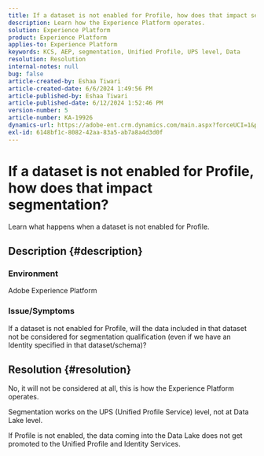 ```yaml
---
title: If a dataset is not enabled for Profile, how does that impact segmentation?
description: Learn how the Experience Platform operates.
solution: Experience Platform
product: Experience Platform
applies-to: Experience Platform
keywords: KCS, AEP, segmentation, Unified Profile, UPS level, Data
resolution: Resolution
internal-notes: null
bug: false
article-created-by: Eshaa Tiwari
article-created-date: 6/6/2024 1:49:56 PM
article-published-by: Eshaa Tiwari
article-published-date: 6/12/2024 1:52:46 PM
version-number: 5
article-number: KA-19926
dynamics-url: https://adobe-ent.crm.dynamics.com/main.aspx?forceUCI=1&pagetype=entityrecord&etn=knowledgearticle&id=d14d60a7-0b24-ef11-840a-0022480bc6eb
exl-id: 6148bf1c-8082-42aa-83a5-ab7a8a4d3d0f
---
```

# If a dataset is not enabled for Profile, how does that impact segmentation?


Learn what happens when a dataset is not enabled for Profile.

## Description {#description}


### Environment

Adobe Experience Platform

### Issue/Symptoms

If a dataset is not enabled for Profile, will the data included in that dataset not be considered for segmentation qualification (even if we have an Identity specified in that dataset/schema)?


## Resolution {#resolution}


No, it will not be considered at all, this is how the Experience Platform operates.

Segmentation works on the UPS (Unified Profile Service) level, not at Data Lake level.

If Profile is not enabled, the data coming into the Data Lake does not get promoted to the Unified Profile and Identity Services.
